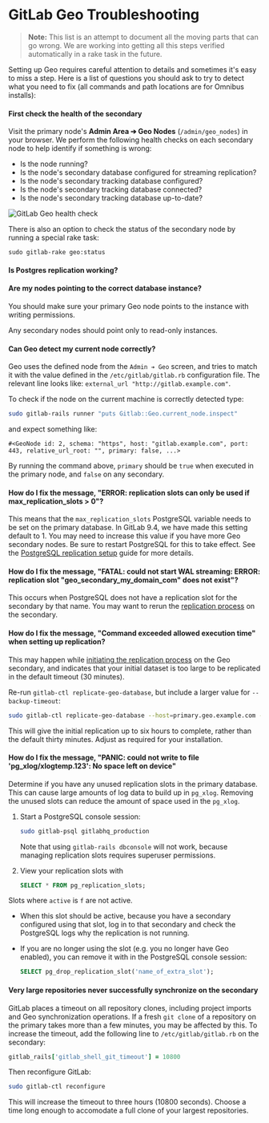 # GitLab Geo Troubleshooting

>**Note:**
This list is an attempt to document all the moving parts that can go wrong.
We are working into getting all this steps verified automatically in a
rake task in the future.

Setting up Geo requires careful attention to details and sometimes it's easy to
miss a step. Here is a list of questions you should ask to try to detect
what you need to fix (all commands and path locations are for Omnibus installs):

#### First check the health of the secondary

Visit the primary node's **Admin Area ➔ Geo Nodes** (`/admin/geo_nodes`) in
your browser. We perform the following health checks on each secondary node
to help identify if something is wrong:

- Is the node running?
- Is the node's secondary database configured for streaming replication?
- Is the node's secondary tracking database configured?
- Is the node's secondary tracking database connected?
- Is the node's secondary tracking database up-to-date?

![GitLab Geo health check](img/geo-node-healthcheck.png)

There is also an option to check the status of the secondary node by running a special rake task:

```
sudo gitlab-rake geo:status
```

#### Is Postgres replication working?

#### Are my nodes pointing to the correct database instance?

You should make sure your primary Geo node points to the instance with
writing permissions.

Any secondary nodes should point only to read-only instances.

#### Can Geo detect my current node correctly?

Geo uses the defined node from the `Admin ➔ Geo` screen, and tries to match
it with the value defined in the `/etc/gitlab/gitlab.rb` configuration file.
The relevant line looks like: `external_url "http://gitlab.example.com"`.

To check if the node on the current machine is correctly detected type:

```bash
sudo gitlab-rails runner "puts Gitlab::Geo.current_node.inspect"
```

and expect something like:

```
#<GeoNode id: 2, schema: "https", host: "gitlab.example.com", port: 443, relative_url_root: "", primary: false, ...>
```

By running the command above, `primary` should be `true` when executed in
the primary node, and `false` on any secondary.

#### How do I fix the message, "ERROR:  replication slots can only be used if max_replication_slots > 0"?

This means that the `max_replication_slots` PostgreSQL variable needs to
be set on the primary database. In GitLab 9.4, we have made this setting
default to 1. You may need to increase this value if you have more Geo
secondary nodes. Be sure to restart PostgreSQL for this to take
effect. See the [PostgreSQL replication
setup](database.md#postgresql-replication) guide for more details.

#### How do I fix the message, "FATAL:  could not start WAL streaming: ERROR:  replication slot "geo_secondary_my_domain_com" does not exist"?

This occurs when PostgreSQL does not have a replication slot for the
secondary by that name. You may want to rerun the [replication
process](database.md) on the secondary.

#### How do I fix the message, "Command exceeded allowed execution time" when setting up replication?

This may happen while [initiating the replication process](database.md#step-4-initiate-the-replication-process) on the Geo secondary, and indicates that your
initial dataset is too large to be replicated in the default timeout (30 minutes).

Re-run `gitlab-ctl replicate-geo-database`, but include a larger value for
`--backup-timeout`:

```bash
sudo gitlab-ctl replicate-geo-database --host=primary.geo.example.com --slot-name=secondary_geo_example_com --backup-timeout=21600
```

This will give the initial replication up to six hours to complete, rather than
the default thirty minutes. Adjust as required for your installation.

#### How do I fix the message, "PANIC: could not write to file 'pg_xlog/xlogtemp.123': No space left on device"

Determine if you have any unused replication slots in the primary database.  This can cause large amounts of log data to build up in `pg_xlog`.
Removing the unused slots can reduce the amount of space used in the `pg_xlog`.

1. Start a PostgreSQL console session:

    ```bash
    sudo gitlab-psql gitlabhq_production
    ```

    Note that using `gitlab-rails dbconsole` will not work, because managing replication slots requires superuser permissions.

2. View your replication slots with

     ```sql
     SELECT * FROM pg_replication_slots;
     ```

Slots where `active` is `f` are not active.

- When this slot should be active, because you have a secondary configured using that slot,
log in to that secondary and check the PostgreSQL logs why the replication is not running.

- If you are no longer using the slot (e.g. you no longer have Geo enabled), you can remove it with in the PostgreSQL console session:

    ```sql
    SELECT pg_drop_replication_slot('name_of_extra_slot');
    ```

#### Very large repositories never successfully synchronize on the secondary

GitLab places a timeout on all repository clones, including project imports
and Geo synchronization operations. If a fresh `git clone` of a repository
on the primary takes more than a few minutes, you may be affected by this.
To increase the timeout, add the following line to `/etc/gitlab/gitlab.rb`
on the secondary:

```ruby
gitlab_rails['gitlab_shell_git_timeout'] = 10800
```

Then reconfigure GitLab:

```bash
sudo gitlab-ctl reconfigure
```

This will increase the timeout to three hours (10800 seconds). Choose a time
long enough to accomodate a full clone of your largest repositories.
